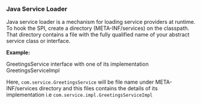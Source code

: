 ### Java Service Loader

Java service loader is a mechanism for loading service providers at runtime. To hook the SPI, create a directory (META-INF/services) on the classpath. That directory contains a file with the fully qualified name of your abstract service class or interface.


**Example:** 

GreetingsService interface with one of its implementation GreetingsServiceImpl

Here, `com.service.GreetingsService` will be file name under META-INF/services directory and this files contains the details of its implementation i.e `com.service.impl.GreetingsServiceImpl`
